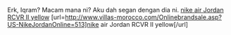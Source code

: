 Erk, Iqram? Macam mana ni? Aku dah segan dengan dia ni.
 <a href="http://www.villas-morocco.com/Onlinebrandsale.asp?US-NikeJordanOnline=513" >nike air Jordan RCVR II yellow</a>
[url=http://www.villas-morocco.com/Onlinebrandsale.asp?US-NikeJordanOnline=513]nike air Jordan RCVR II yellow[/url]